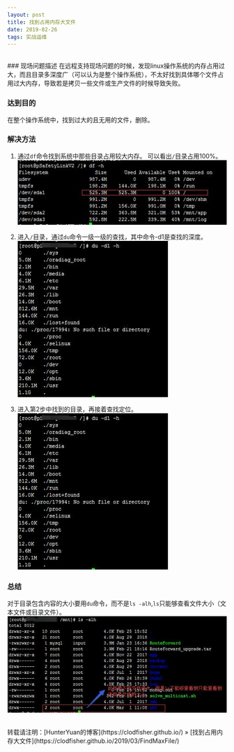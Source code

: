 ```yaml
---
layout: post    
title: 找到占用内存大文件    
date: 2019-02-26    
tags: 实战运维              
---
```

<br>
### 现场问题描述            
在远程支持现场问题的时候，发现linux操作系统的内存占用过大，而且目录多深度广（可以认为是整个操作系统），不太好找到具体哪个文件占用过大内存，导致若是拷贝一些文件或生产文件的时候导致失败。       

### 达到目的    
在整个操作系统中，找到过大的且无用的文件，删除。     

### 解决方法    
1. 通过`df`命令找到系统中那些目录占用较大内存。 可以看出`/`目录占用100%。       
![](/images/posts/2019-3-1-FindMaxFile/FinMaxFile0.jpg)         

2. 进入`/`目录，通过`du`命令一级一级的查找，其中命令-d1是查找的深度。    
![](/images/posts/2019-3-1-FindMaxFile/FinMaxFile1.jpg)         

3. 进入第2步中找到的目录，再接着查找定位。        
![](/images/posts/2019-3-1-FindMaxFile/FinMaxFile1.jpg)         

### 总结    
对于目录包含内容的大小要用`du`命令，而不是`ls -alh`,`ls`只能够查看文件大小（文本文件或目录文件）。    
![](/images/posts/2019-3-1-FindMaxFile/FinMaxFile3.jpg)         




<br> 
转载请注明：[HunterYuan的博客](https://clodfisher.github.io/) » [找到占用内存大文件](https://clodfisher.github.io/2019/03/FindMaxFile/)           
